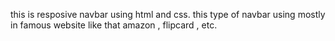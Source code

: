 this is resposive navbar using html and css.
this type of navbar using mostly in famous website like that amazon , flipcard , etc.
